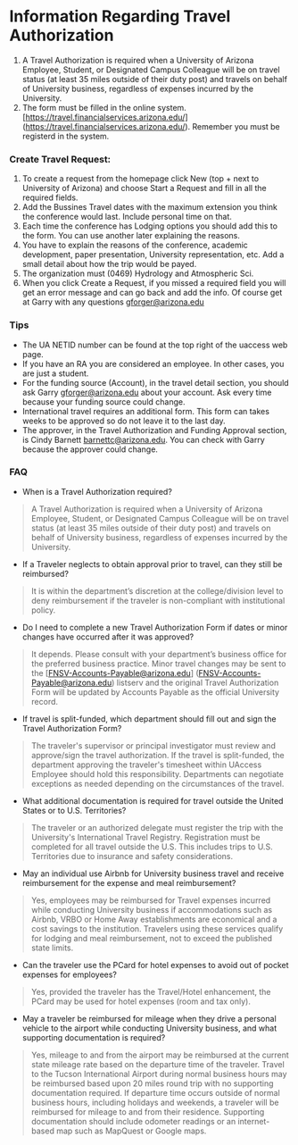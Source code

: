 # Information Regarding Travel Authorization

1. A Travel Authorization is required when a University of Arizona Employee, Student, or Designated Campus Colleague will be on travel status (at least 35 miles outside of their duty post) and travels on behalf of University business, regardless of expenses incurred by the University.
2. The form must be filled in the online system. [https://travel.financialservices.arizona.edu/] (https://travel.financialservices.arizona.edu/). Remember you must be registerd in the system.


### Create Travel Request:
1. To create a request from the homepage click New (top + next to University of Arizona) and choose Start a Request and fill in all the required fields.
2. Add the Bussines Travel dates with the maximum extension you think the conference would last. Include personal time on that.
3. Each time the conference has Lodging options you should add this to the form. You can use another later explaining the reasons.
4. You have to explain the reasons of the conference, academic development, paper presentation, University representation, etc. Add a small detail about how the trip would be payed.
5. The organization must (0469) Hydrology and Atmospheric Sci.
6. When you click Create a Request, if you missed a required field you will get an error message and can go back and add the info.
Of course get at Garry with any questions [gforger@arizona.edu](mailto:gforger@arizona.edu)


### Tips

* The UA NETID number can be found at the top right of the uaccess web page.
* If you have an RA you are considered an employee. In other cases, you are just a student.
* For the funding source (Account), in the travel detail section, you should ask Garry [gforger@arizona.edu](mailto:gforger@arizona.edu) about your account. Ask every time because your funding source could change.
* International travel requires an additional form. This form can takes weeks to be approved so do not leave it to the last day.
* The approver, in the Travel Authorization and Funding Approval section, is Cindy Barnett [barnettc@arizona.edu](mailto:barnettc@arizona.edu). You can check with Garry because the approver could change.

### FAQ
* When is a Travel Authorization required?
> A Travel Authorization is required when a University of Arizona Employee, Student, or Designated Campus Colleague will be on travel status (at least 35 miles outside of their duty post) and travels on behalf of University business, regardless of expenses incurred by the University.

* If a Traveler neglects to obtain approval prior to travel, can they still be reimbursed? 
> It is within the department’s discretion at the college/division level to deny reimbursement if the traveler is non-compliant with institutional policy.

* Do I need to complete a new Travel Authorization Form if dates or minor changes have occurred after it was approved?
> It depends. Please consult with your department’s business office for the preferred business practice. Minor travel changes may be sent to the [FNSV-Accounts-Payable@arizona.edu] (FNSV-Accounts-Payable@arizona.edu) listserv and the original Travel Authorization Form will be updated by Accounts Payable as the official University record.

* If travel is split-funded, which department should fill out and sign the Travel Authorization Form?
> The traveler's supervisor or principal investigator must review and approve/sign the travel authorization. If the travel is split-funded, the department approving the traveler's timesheet within UAccess Employee should hold this responsibility. Departments can negotiate exceptions as needed depending on the circumstances of the travel.

* What additional documentation is required for travel outside the United States or to U.S. Territories?
> The traveler or an authorized delegate must register the trip with the University's International Travel Registry. Registration must be completed for all travel outside the U.S. This includes trips to U.S. Territories due to insurance and safety considerations.

* May an individual use Airbnb for University business travel and receive reimbursement for the expense and meal reimbursement?
> Yes, employees may be reimbursed for Travel expenses incurred while conducting University business if accommodations such as Airbnb, VRBO or Home Away establishments are economical and a cost savings to the institution. Travelers using these services qualify for lodging and meal reimbursement, not to exceed the published state limits.

* Can the traveler use the PCard for hotel expenses to avoid out of pocket expenses for employees?
> Yes, provided the traveler has the Travel/Hotel enhancement, the PCard may be used for hotel expenses (room and tax only).

* May a traveler be reimbursed for mileage when they drive a personal vehicle to the airport while conducting University business, and what supporting documentation is required?
> Yes, mileage to and from the airport may be reimbursed at the current state mileage rate based on the departure time of the traveler. Travel to the Tucson International Airport during normal business hours may be reimbursed based upon 20 miles round trip with no supporting documentation required. If departure time occurs outside of normal business hours, including holidays and weekends, a traveler will be reimbursed for mileage to and from their residence. Supporting documentation should include odometer readings or an internet-based map such as MapQuest or Google maps.
